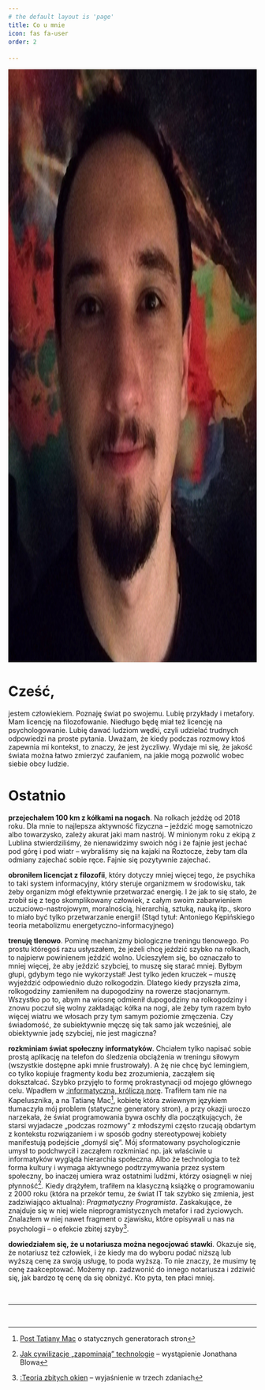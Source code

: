 ```yaml
---
# the default layout is 'page'
title: Co u mnie
icon: fas fa-user
order: 2

---
```

<img src="/assets/img/profilowe.jpg" alt="Hej, to moja twarz" style="height: 30vh"/>



# Cześć,

jestem człowiekiem. Poznaję świat po swojemu. Lubię przykłady i metafory. Mam licencję na filozofowanie. Niedługo będę miał też licencję na psychologowanie. Lubię dawać ludziom wędki, czyli udzielać trudnych odpowiedzi na proste pytania. Uważam, że kiedy podczas rozmowy ktoś zapewnia mi kontekst, to znaczy, że jest życzliwy. Wydaje mi się, że jakość świata można łatwo zmierzyć zaufaniem, na jakie mogą pozwolić wobec siebie obcy ludzie. 

# Ostatnio 

**przejechałem 100 km z kółkami na nogach**. Na rolkach jeżdżę od 2018 roku. Dla mnie to najlepsza aktywność fizyczna – jeździć mogę samotniczo albo towarzysko, zależy akurat jaki mam nastrój. W minionym roku z ekipą z Lublina stwierdziliśmy, że nienawidzimy swoich nóg i że fajnie jest jechać pod górę i pod wiatr – wybraliśmy się na kajaki na Roztocze, żeby tam dla odmiany zajechać sobie ręce. Fajnie się pozytywnie zajechać. 

**obroniłem licencjat z filozofii**, który dotyczy mniej więcej tego, że psychika to taki system informacyjny, który steruje organizmem w środowisku, tak żeby organizm mógł efektywnie przetwarzać energię. I że jak to się stało, że zrobił się z tego skomplikowany człowiek, z całym swoim zabarwieniem uczuciowo-nastrojowym, moralnością, hierarchią, sztuką, nauką itp., skoro to miało być tylko przetwarzanie energii! (Stąd tytuł: Antoniego Kępińskiego teoria metabolizmu energetyczno-informacyjnego)

**trenuję tlenowo**. Pominę mechanizmy biologiczne treningu tlenowego. Po prostu któregoś razu usłyszałem, że jeżeli chcę jeździć szybko na rolkach, to najpierw powinienem jeździć wolno. Ucieszyłem się, bo oznaczało to mniej więcej, że aby jeździć szybciej, to muszę się starać mniej. Byłbym głupi, gdybym tego nie wykorzystał! Jest tylko jeden kruczek – muszę wyjeździć odpowiednio dużo rolkogodzin. Dlatego kiedy przyszła zima, rolkogodziny zamieniłem na dupogodziny na rowerze stacjonarnym. Wszystko po to, abym na wiosnę odmienił dupogodziny na rolkogodziny i znowu poczuł się wolny zakładając kółka na nogi, ale żeby tym razem było więcej wiatru we włosach przy tym samym poziomie zmęczenia. Czy świadomość, że subiektywnie męczę się tak samo jak wcześniej, ale obiektywnie jadę szybciej, nie jest magiczna?

**rozkminiam świat społeczny informatyków**. Chciałem tylko napisać sobie prostą aplikację na telefon do  śledzenia obciążenia w treningu siłowym (wszystkie dostępne apki mnie frustrowały). A żę nie chcę być lemingiem, co tylko kopiuje fragmenty kodu bez zrozumienia, zacząłem się dokształcać. Szybko przyjęło to formę prokrastynacji od mojego głównego celu. Wpadłem w [:informatyczną, króliczą norę](/nutshells/about/about).
Trafiłem tam nie na Kapelusznika, a na Tatianę Mac[^1], kobietę która zwiewnym językiem tłumaczyła mój problem (statyczne generatory stron), a przy okazji uroczo narzekała, że świat programowania bywa oschły dla początkujących, że starsi wyjadacze „podczas rozmowy” z młodszymi często rzucają obdartym z kontekstu rozwiązaniem i w sposób godny stereotypowej kobiety manifestują podejście „domyśl się”. Mój sformatowany psychologicznie umysł to podchwycił i zacząłem rozkminiać np. jak właściwie u informatyków wygląda hierarchia społeczna. Albo że technologia to też forma kultury i wymaga aktywnego podtrzymywania przez system społeczny, bo inaczej umiera wraz ostatnimi ludźmi, którzy osiagnęli w niej płynność[^2]. Kiedy drążyłem, trafiłem na klasyczną książkę o programowaniu z 2000 roku (która na przekór temu, że świat IT tak szybko się zmienia, jest zadziwiająco aktualna): *Pragmatyczny Programista*. Zaskakujące, że znajduje się w niej wiele nieprogramistycznych metafor i rad życiowych. Znalazłem w niej nawet fragment o zjawisku, które opisywali u nas na psychologii – o efekcie zbitej szyby[^3]. 

**dowiedziałem się, że u notariusza można negocjować stawki**. Okazuje się, że notariusz też człowiek, i że kiedy ma do wyboru podać niższą lub wyższą cenę za swoją usługę, to poda wyższą. To nie znaczy, że musimy tę cenę zaakceptować. Możemy np. zadzwonić do innego notariusza i zdziwić się, jak bardzo tę cenę da się obniżyć. Kto pyta, ten płaci mniej. 

<br>
<hr>
<br>

[^1]: [Post Tatiany Mac](https://www.tatianamac.com/posts/beginner-eleventy-tutorial-parti) o statycznych generatorach stron
[^2]: [Jak cywilizacje „zapominają” technologie](https://www.youtube.com/watch?v=ZSRHeXYDLko) – wystąpienie Jonathana Blowa
[^3]: [:Teoria zbitych okien](/nutshells/about/zbite_okna) – wyjaśnienie w trzech zdaniach 
